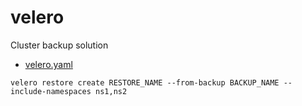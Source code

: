 # velero

Cluster backup solution

* [velero.yaml](velero/velero.yaml)


```
velero restore create RESTORE_NAME --from-backup BACKUP_NAME --include-namespaces ns1,ns2 
  ```
